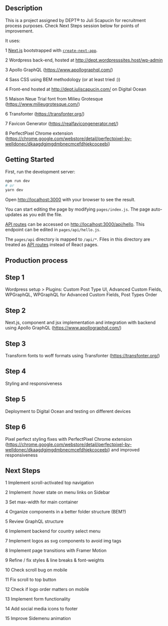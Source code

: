 ## Description

This is a project assigned by DEPT® to Juli Scapucin for recruitment process purposes. Check Next Steps session below for points of improvement.

It uses:

1 [Next.js](https://nextjs.org/) bootstrapped with [`create-next-app`](https://github.com/vercel/next.js/tree/canary/packages/create-next-app).

2 Wordpress back-end, hosted at http://dept.wordpresssites.host/wp-admin

3 Apollo GraphQL (https://www.apollographql.com/)

4 Sass CSS using BEM methodology (or at least tried :))

4 Front-end hosted at http://dept.juliscapucin.com/ on Digital Ocean

5 Maison Neue Trial font from Milieu Grotesque (https://www.milieugrotesque.com/)

6 Transfonter (https://transfonter.org/)

7 Favicon Generator (https://realfavicongenerator.net/)

8 PerfectPixel Chrome extension (https://chrome.google.com/webstore/detail/perfectpixel-by-welldonec/dkaagdgjmgdmbnecmcefdhjekcoceebi)

## Getting Started

First, run the development server:

```bash
npm run dev
# or
yarn dev
```

Open [http://localhost:3000](http://localhost:3000) with your browser to see the result.

You can start editing the page by modifying `pages/index.js`. The page auto-updates as you edit the file.

[API routes](https://nextjs.org/docs/api-routes/introduction) can be accessed on [http://localhost:3000/api/hello](http://localhost:3000/api/hello). This endpoint can be edited in `pages/api/hello.js`.

The `pages/api` directory is mapped to `/api/*`. Files in this directory are treated as [API routes](https://nextjs.org/docs/api-routes/introduction) instead of React pages.

## Production process

## Step 1

Wordpress setup > Plugins: Custom Post Type UI, Advanced Custom Fields, WPGraphQL, WPGraphQL for Advanced Custom Fields, Post Types Order

## Step 2

Next.js, component and jsx implementation and integration with backend using Apollo GraphQL (https://www.apollographql.com/)

## Step 3

Transform fonts to woff formats using Transfonter (https://transfonter.org/)

## Step 4

Styling and responsiveness

## Step 5

Deployment to Digital Ocean and testing on different devices

## Step 6

Pixel perfect styling fixes with PerfectPixel Chrome extension (https://chrome.google.com/webstore/detail/perfectpixel-by-welldonec/dkaagdgjmgdmbnecmcefdhjekcoceebi) and improved responsiveness

## Next Steps

1 Implement scroll-activated top navigation

2 Implement :hover state on menu links on Sidebar

3 Set max-width for main container

4 Organize components in a better folder structure (BEM?)

5 Review GraphQL structure

6 Implement backend for country select menu

7 Implement logos as svg components to avoid img tags

8 Implement page transitions with Framer Motion

9 Refine / fix styles & line breaks & font-weights

10 Check scroll bug on mobile

11 Fix scroll to top button

12 Check if logo order matters on mobile

13 Implement form functionality

14 Add social media icons to footer

15 Improve Sidemenu animation

